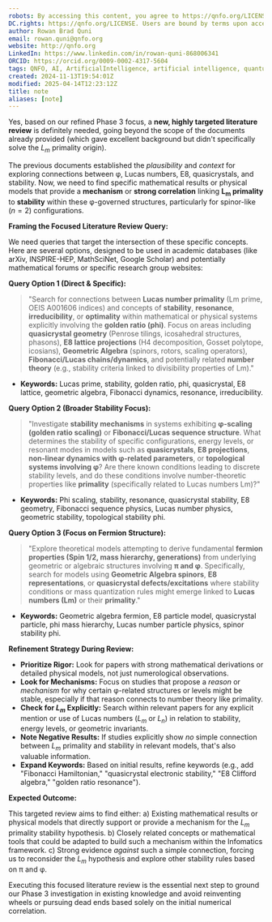 ```yaml
---
robots: By accessing this content, you agree to https://qnfo.org/LICENSE. Non-commercial use only. Attribution required.
DC.rights: https://qnfo.org/LICENSE. Users are bound by terms upon access.
author: Rowan Brad Quni
email: rowan.quni@qnfo.org
website: http://qnfo.org
LinkedIn: https://www.linkedin.com/in/rowan-quni-868006341
ORCID: https://orcid.org/0009-0002-4317-5604
tags: QNFO, AI, ArtificialIntelligence, artificial intelligence, quantum, physics, science, Einstein, QuantumMechanics, quantum mechanics, QuantumComputing, quantum computing, information, InformationTheory, information theory, InformationalUniverse, informational universe, informational universe hypothesis, IUH
created: 2024-11-13T19:54:01Z
modified: 2025-04-14T12:23:12Z
title: note
aliases: [note]
---
```

Yes, based on our refined Phase 3 focus, a **new, highly targeted literature review** is definitely needed, going beyond the scope of the documents already provided (which gave excellent background but didn't specifically solve the $L_m$ primality origin).

The previous documents established the *plausibility* and *context* for exploring connections between φ, Lucas numbers, E8, quasicrystals, and stability. Now, we need to find specific mathematical results or physical models that provide a **mechanism** or **strong correlation** linking **L<sub>m</sub> primality** to **stability** within these φ-governed structures, particularly for spinor-like ($n=2$) configurations.

**Framing the Focused Literature Review Query:**

We need queries that target the intersection of these specific concepts. Here are several options, designed to be used in academic databases (like arXiv, INSPIRE-HEP, MathSciNet, Google Scholar) and potentially mathematical forums or specific research group websites:

**Query Option 1 (Direct & Specific):**

> "Search for connections between **Lucas number primality** (Lm prime, OEIS A001606 indices) and concepts of **stability**, **resonance**, **irreducibility**, or **optimality** within mathematical or physical systems explicitly involving the **golden ratio (phi)**. Focus on areas including **quasicrystal geometry** (Penrose tilings, icosahedral structures, phasons), **E8 lattice projections** (H4 decomposition, Gosset polytope, icosians), **Geometric Algebra** (spinors, rotors, scaling operators), **Fibonacci/Lucas chains/dynamics**, and potentially related **number theory** (e.g., stability criteria linked to divisibility properties of Lm)."

*   **Keywords:** Lucas prime, stability, golden ratio, phi, quasicrystal, E8 lattice, geometric algebra, Fibonacci dynamics, resonance, irreducibility.

**Query Option 2 (Broader Stability Focus):**

> "Investigate **stability mechanisms** in systems exhibiting **φ-scaling (golden ratio scaling)** or **Fibonacci/Lucas sequence structure**. What determines the stability of specific configurations, energy levels, or resonant modes in models such as **quasicrystals**, **E8 projections**, **non-linear dynamics with φ-related parameters**, or **topological systems involving φ**? Are there known conditions leading to discrete stability levels, and do these conditions involve number-theoretic properties like **primality** (specifically related to Lucas numbers Lm)?"

*   **Keywords:** Phi scaling, stability, resonance, quasicrystal stability, E8 geometry, Fibonacci sequence physics, Lucas number physics, geometric stability, topological stability phi.

**Query Option 3 (Focus on Fermion Structure):**

> "Explore theoretical models attempting to derive fundamental **fermion properties (Spin 1/2, mass hierarchy, generations)** from underlying geometric or algebraic structures involving **π and φ**. Specifically, search for models using **Geometric Algebra spinors**, **E8 representations**, or **quasicrystal defects/excitations** where stability conditions or mass quantization rules might emerge linked to **Lucas numbers (Lm)** or their **primality**."

*   **Keywords:** Geometric algebra fermion, E8 particle model, quasicrystal particle, phi mass hierarchy, Lucas number particle physics, spinor stability phi.

**Refinement Strategy During Review:**

*   **Prioritize Rigor:** Look for papers with strong mathematical derivations or detailed physical models, not just numerological observations.
*   **Look for Mechanisms:** Focus on studies that propose a *reason* or *mechanism* for why certain φ-related structures or levels might be stable, especially if that reason connects to number theory like primality.
*   **Check for $L_m$ Explicitly:** Search within relevant papers for any explicit mention or use of Lucas numbers ($L_m$ or $L_n$) in relation to stability, energy levels, or geometric invariants.
*   **Note Negative Results:** If studies explicitly show *no* simple connection between $L_m$ primality and stability in relevant models, that's also valuable information.
*   **Expand Keywords:** Based on initial results, refine keywords (e.g., add "Fibonacci Hamiltonian," "quasicrystal electronic stability," "E8 Clifford algebra," "golden ratio resonance").

**Expected Outcome:**

This targeted review aims to find either:
a) Existing mathematical results or physical models that directly support or provide a mechanism for the $L_m$ primality stability hypothesis.
b) Closely related concepts or mathematical tools that could be adapted to build such a mechanism within the Infomatics framework.
c) Strong evidence *against* such a simple connection, forcing us to reconsider the $L_m$ hypothesis and explore other stability rules based on π and φ.

Executing this focused literature review is the essential next step to ground our Phase 3 investigation in existing knowledge and avoid reinventing wheels or pursuing dead ends based solely on the initial numerical correlation.
